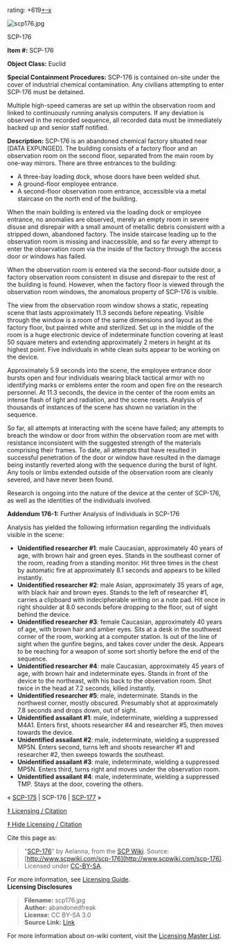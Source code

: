 rating: +619[+](javascript:; "I like it")[–](javascript:; "I don't like it")[x](javascript:; "Cancel my vote")

![scp176.jpg](http://scp-wiki.wdfiles.com/local--files/scp-176/scp176.jpg)

SCP-176

**Item #:** SCP-176

**Object Class:** Euclid

**Special Containment Procedures:** SCP-176 is contained on-site under the cover of industrial chemical contamination. Any civilians attempting to enter SCP-176 must be detained.

Multiple high-speed cameras are set up within the observation room and linked to continuously running analysis computers. If any deviation is observed in the recorded sequence, all recorded data must be immediately backed up and senior staff notified.

**Description:** SCP-176 is an abandoned chemical factory situated near \[DATA EXPUNGED\]. The building consists of a factory floor and an observation room on the second floor, separated from the main room by one-way mirrors. There are three entrances to the building:

*   A three-bay loading dock, whose doors have been welded shut.
*   A ground-floor employee entrance.
*   A second-floor observation room entrance, accessible via a metal staircase on the north end of the building.

When the main building is entered via the loading dock or employee entrance, no anomalies are observed, merely an empty room in severe disuse and disrepair with a small amount of metallic debris consistent with a stripped down, abandoned factory. The inside staircase leading up to the observation room is missing and inaccessible, and so far every attempt to enter the observation room via the inside of the factory through the access door or windows has failed.

When the observation room is entered via the second-floor outside door, a factory observation room consistent in disuse and disrepair to the rest of the building is found. However, when the factory floor is viewed through the observation room windows, the anomalous property of SCP-176 is visible.

The view from the observation room window shows a static, repeating scene that lasts approximately 11.3 seconds before repeating. Visible through the window is a room of the same dimensions and layout as the factory floor, but painted white and sterilized. Set up in the middle of the room is a huge electronic device of indeterminate function covering at least 50 square meters and extending approximately 2 meters in height at its highest point. Five individuals in white clean suits appear to be working on the device.

Approximately 5.9 seconds into the scene, the employee entrance door bursts open and four individuals wearing black tactical armor with no identifying marks or emblems enter the room and open fire on the research personnel. At 11.3 seconds, the device in the center of the room emits an intense flash of light and radiation, and the scene resets. Analysis of thousands of instances of the scene has shown no variation in the sequence.

So far, all attempts at interacting with the scene have failed; any attempts to breach the window or door from within the observation room are met with resistance inconsistent with the suggested strength of the materials comprising their frames. To date, all attempts that have resulted in successful penetration of the door or window have resulted in the damage being instantly reverted along with the sequence during the burst of light. Any tools or limbs extended outside of the observation room are cleanly severed, and have never been found.

Research is ongoing into the nature of the device at the center of SCP-176, as well as the identities of the individuals involved.

**Addendum 176-1:** Further Analysis of Individuals in SCP-176

Analysis has yielded the following information regarding the individuals visible in the scene:

*   **Unidentified researcher #1**: male Caucasian, approximately 40 years of age, with brown hair and green eyes. Stands in the southeast corner of the room, reading from a standing monitor. Hit three times in the chest by automatic fire at approximately 8.1 seconds and appears to be killed instantly.
*   **Unidentified researcher #2**: male Asian, approximately 35 years of age, with black hair and brown eyes. Stands to the left of researcher #1, carries a clipboard with indecipherable writing on a note pad. Hit once in right shoulder at 8.0 seconds before dropping to the floor, out of sight behind the device.
*   **Unidentified researcher #3**: female Caucasian, approximately 40 years of age, with brown hair and amber eyes. Sits at a desk in the southwest corner of the room, working at a computer station. Is out of the line of sight when the gunfire begins, and takes cover under the desk. Appears to be reaching for a weapon of some sort shortly before the end of the sequence.
*   **Unidentified researcher #4**: male Caucasian, approximately 45 years of age, with brown hair and indeterminate eyes. Stands in front of the device to the northeast, with his back to the observation room. Shot twice in the head at 7.2 seconds, killed instantly.
*   **Unidentified researcher #5**: male, indeterminate. Stands in the northwest corner, mostly obscured. Presumably shot at approximately 7.8 seconds and drops down, out of sight.
*   **Unidentified assailant #1**: male, indeterminate, wielding a suppressed M4A1. Enters first, shoots researcher #4 and researcher #5, then moves towards the device.
*   **Unidentified assailant #2**: male, indeterminate, wielding a suppressed MP5N. Enters second, turns left and shoots researcher #1 and researcher #2, then sweeps towards the southeast.
*   **Unidentified assailant #3**: male, indeterminate, wielding a suppressed MP5N. Enters third, turns right and moves under the observation room.
*   **Unidentified assailant #4**: male, indeterminate, wielding a suppressed TMP. Stays at the door, covering the others.

« [SCP-175](/scp-175) | SCP-176 | [SCP-177](/scp-177) »

[‡ Licensing / Citation](javascript:;)

[‡ Hide Licensing / Citation](javascript:;)

Cite this page as:

> "[SCP-176](/scp-176)" by Aelanna, from the [SCP Wiki](http://scp-wiki.net). Source: [http://www.scpwiki.com/scp-176](http://www.scpwiki.com/scp-176). Licensed under [CC-BY-SA](https://creativecommons.org/licenses/by-sa/3.0/).

For more information, see [Licensing Guide](http://www.scp-wiki.net/licensing-guide).  
**Licensing Disclosures**

> **Filename:** scp176.jpg  
> **Author:** abandonedfreak  
> **License:** CC BY-SA 3.0  
> **Source Link:** [Link](http://abnf.co/)

For more information about on-wiki content, visit the [Licensing Master List](http://www.scp-wiki.net/licensing-master-list).